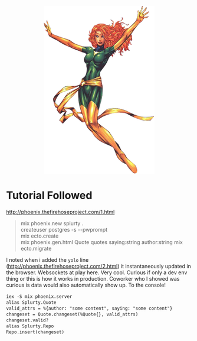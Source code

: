 <p align="center">
  <img src="https://github.com/barberj/jean-grey/blob/master/phoenix.png" />
</p>

# Tutorial Followed
http://phoenix.thefirehoseproject.com/1.html

> mix phoenix.new splurty .  
> createuser postgres -s --pwprompt  
> mix ecto.create  
> mix phoenix.gen.html Quote quotes saying:string author:string
> mix ecto.migrate  

I noted when i added the `yolo` line (http://phoenix.thefirehoseproject.com/2.html) it instantaneously updated in the browser. Websockets at play here. Very cool. Curious if only a dev env thing or this is how it works in production. Coworker who I showed was curious is data would also automatically show up. To the console!

```
iex -S mix phoenix.server
alias Splurty.Quote
valid_attrs = %{author: "some content", saying: "some content"}
changeset = Quote.changeset(%Quote{}, valid_attrs)
changeset.valid?
alias Splurty.Repo
Repo.insert(changeset)
```
